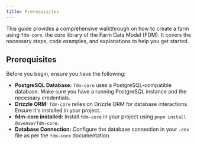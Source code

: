 ```yaml
---
title: Prerequisites
---
```


This guide provides a comprehensive walkthrough on how to create a farm using `fdm-core`, the core library of the Farm Data Model (FDM). It covers the necessary steps, code examples, and explanations to help you get started.

## Prerequisites

Before you begin, ensure you have the following:

* **PostgreSQL Database:**  `fdm-core` uses a PostgreSQL-compatible database. Make sure you have a running PostgreSQL instance and the necessary credentials.
* **Drizzle ORM:** `fdm-core` relies on Drizzle ORM for database interactions. Ensure it's installed in your project.
* **fdm-core installed:** Install `fdm-core` in your project using `pnpm install @svenvw/fdm-core`.
* **Database Connection:** Configure the database connection in your `.env` file as per the `fdm-core` documentation.
